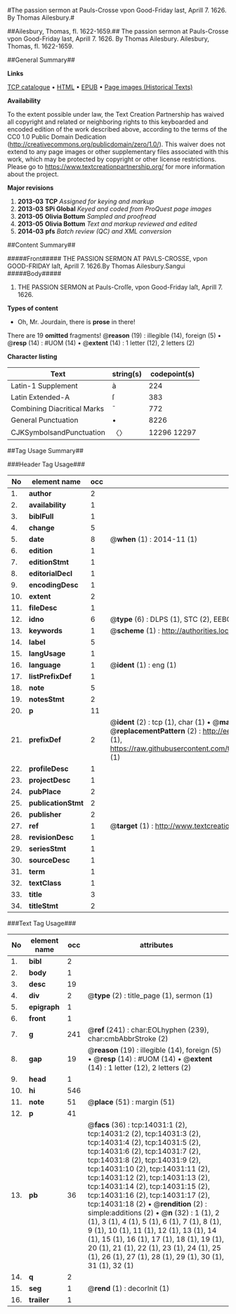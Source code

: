 #The passion sermon at Pauls-Crosse vpon Good-Friday last, Aprill 7. 1626. By Thomas Ailesbury.#

##Ailesbury, Thomas, fl. 1622-1659.##
The passion sermon at Pauls-Crosse vpon Good-Friday last, Aprill 7. 1626. By Thomas Ailesbury.
Ailesbury, Thomas, fl. 1622-1659.

##General Summary##

**Links**

[TCP catalogue](http://www.ota.ox.ac.uk/tcp/)  • 
[HTML](http://tei.it.ox.ac.uk/tcp/Texts-HTML/free/A23/A23586.html)  • 
[EPUB](http://tei.it.ox.ac.uk/tcp/Texts-EPUB/free/A23/A23586.epub) • 
[Page images (Historical Texts)](https://historicaltexts.jisc.ac.uk/eebo-99848909e)

**Availability**

To the extent possible under law, the Text Creation Partnership has waived all copyright and related or neighboring rights to this keyboarded and encoded edition of the work described above, according to the terms of the CC0 1.0 Public Domain Dedication (http://creativecommons.org/publicdomain/zero/1.0/). This waiver does not extend to any page images or other supplementary files associated with this work, which may be protected by copyright or other license restrictions. Please go to https://www.textcreationpartnership.org/ for more information about the project.

**Major revisions**

1. __2013-03__ __TCP__ *Assigned for keying and markup*
1. __2013-03__ __SPi Global__ *Keyed and coded from ProQuest page images*
1. __2013-05__ __Olivia Bottum__ *Sampled and proofread*
1. __2013-05__ __Olivia Bottum__ *Text and markup reviewed and edited*
1. __2014-03__ __pfs__ *Batch review (QC) and XML conversion*

##Content Summary##

#####Front#####
THE PASSION SERMON AT PAVLS-CROSSE, vpon GOOD-FRIDAY laſt, Aprill 7. 1626.By Thomas Ailesbury.Sangui
#####Body#####

1. THE PASSION SERMON at Pauls-Croſſe, vpon Good-Friday laſt, Aprill 7. 1626.

**Types of content**

  * Oh, Mr. Jourdain, there is **prose** in there!

There are 19 **omitted** fragments! 
 @__reason__ (19) : illegible (14), foreign (5)  •  @__resp__ (14) : #UOM (14)  •  @__extent__ (14) : 1 letter (12), 2 letters (2)

**Character listing**


|Text|string(s)|codepoint(s)|
|---|---|---|
|Latin-1 Supplement|à|224|
|Latin Extended-A|ſ|383|
|Combining             Diacritical Marks|̄|772|
|General Punctuation|•|8226|
|CJKSymbolsandPunctuation|〈〉|12296 12297|

##Tag Usage Summary##

###Header Tag Usage###

|No|element name|occ|attributes|
|---|---|---|---|
|1.|__author__|2||
|2.|__availability__|1||
|3.|__biblFull__|1||
|4.|__change__|5||
|5.|__date__|8| @__when__ (1) : 2014-11 (1)|
|6.|__edition__|1||
|7.|__editionStmt__|1||
|8.|__editorialDecl__|1||
|9.|__encodingDesc__|1||
|10.|__extent__|2||
|11.|__fileDesc__|1||
|12.|__idno__|6| @__type__ (6) : DLPS (1), STC (2), EEBO-CITATION (1), PROQUEST (1), VID (1)|
|13.|__keywords__|1| @__scheme__ (1) : http://authorities.loc.gov/ (1)|
|14.|__label__|5||
|15.|__langUsage__|1||
|16.|__language__|1| @__ident__ (1) : eng (1)|
|17.|__listPrefixDef__|1||
|18.|__note__|5||
|19.|__notesStmt__|2||
|20.|__p__|11||
|21.|__prefixDef__|2| @__ident__ (2) : tcp (1), char (1)  •  @__matchPattern__ (2) : ([0-9\-]+):([0-9IVX]+) (1), (.+) (1)  •  @__replacementPattern__ (2) : http://eebo.chadwyck.com/downloadtiff?vid=$1&page=$2 (1), https://raw.githubusercontent.com/textcreationpartnership/Texts/master/tcpchars.xml#$1 (1)|
|22.|__profileDesc__|1||
|23.|__projectDesc__|1||
|24.|__pubPlace__|2||
|25.|__publicationStmt__|2||
|26.|__publisher__|2||
|27.|__ref__|1| @__target__ (1) : http://www.textcreationpartnership.org/docs/. (1)|
|28.|__revisionDesc__|1||
|29.|__seriesStmt__|1||
|30.|__sourceDesc__|1||
|31.|__term__|1||
|32.|__textClass__|1||
|33.|__title__|3||
|34.|__titleStmt__|2||


###Text Tag Usage###

|No|element name|occ|attributes|
|---|---|---|---|
|1.|__bibl__|2||
|2.|__body__|1||
|3.|__desc__|19||
|4.|__div__|2| @__type__ (2) : title_page (1), sermon (1)|
|5.|__epigraph__|1||
|6.|__front__|1||
|7.|__g__|241| @__ref__ (241) : char:EOLhyphen (239), char:cmbAbbrStroke (2)|
|8.|__gap__|19| @__reason__ (19) : illegible (14), foreign (5)  •  @__resp__ (14) : #UOM (14)  •  @__extent__ (14) : 1 letter (12), 2 letters (2)|
|9.|__head__|1||
|10.|__hi__|546||
|11.|__note__|51| @__place__ (51) : margin (51)|
|12.|__p__|41||
|13.|__pb__|36| @__facs__ (36) : tcp:14031:1 (2), tcp:14031:2 (2), tcp:14031:3 (2), tcp:14031:4 (2), tcp:14031:5 (2), tcp:14031:6 (2), tcp:14031:7 (2), tcp:14031:8 (2), tcp:14031:9 (2), tcp:14031:10 (2), tcp:14031:11 (2), tcp:14031:12 (2), tcp:14031:13 (2), tcp:14031:14 (2), tcp:14031:15 (2), tcp:14031:16 (2), tcp:14031:17 (2), tcp:14031:18 (2)  •  @__rendition__ (2) : simple:additions (2)  •  @__n__ (32) : 1 (1), 2 (1), 3 (1), 4 (1), 5 (1), 6 (1), 7 (1), 8 (1), 9 (1), 10 (1), 11 (1), 12 (1), 13 (1), 14 (1), 15 (1), 16 (1), 17 (1), 18 (1), 19 (1), 20 (1), 21 (1), 22 (1), 23 (1), 24 (1), 25 (1), 26 (1), 27 (1), 28 (1), 29 (1), 30 (1), 31 (1), 32 (1)|
|14.|__q__|2||
|15.|__seg__|1| @__rend__ (1) : decorInit (1)|
|16.|__trailer__|1||
